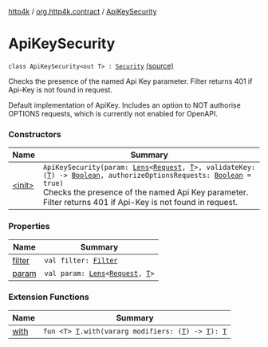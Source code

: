 [http4k](../../index.md) / [org.http4k.contract](../index.md) / [ApiKeySecurity](./index.md)

# ApiKeySecurity

`class ApiKeySecurity<out T> : `[`Security`](../-security/index.md) [(source)](https://github.com/http4k/http4k/blob/master/http4k-contract/src/main/kotlin/org/http4k/contract/Security.kt#L34)

Checks the presence of the named Api Key parameter. Filter returns 401 if Api-Key is not found in request.

Default implementation of ApiKey. Includes an option to NOT authorise OPTIONS requests, which is
currently not enabled for OpenAPI.

### Constructors

| Name | Summary |
|---|---|
| [&lt;init&gt;](-init-.md) | `ApiKeySecurity(param: `[`Lens`](../../org.http4k.lens/-lens/index.md)`<`[`Request`](../../org.http4k.core/-request/index.md)`, `[`T`](index.md#T)`>, validateKey: (`[`T`](index.md#T)`) -> `[`Boolean`](https://kotlinlang.org/api/latest/jvm/stdlib/kotlin/-boolean/index.html)`, authorizeOptionsRequests: `[`Boolean`](https://kotlinlang.org/api/latest/jvm/stdlib/kotlin/-boolean/index.html)` = true)`<br>Checks the presence of the named Api Key parameter. Filter returns 401 if Api-Key is not found in request. |

### Properties

| Name | Summary |
|---|---|
| [filter](filter.md) | `val filter: `[`Filter`](../../org.http4k.core/-filter/index.md) |
| [param](param.md) | `val param: `[`Lens`](../../org.http4k.lens/-lens/index.md)`<`[`Request`](../../org.http4k.core/-request/index.md)`, `[`T`](index.md#T)`>` |

### Extension Functions

| Name | Summary |
|---|---|
| [with](../../org.http4k.core/with.md) | `fun <T> `[`T`](../../org.http4k.core/with.md#T)`.with(vararg modifiers: (`[`T`](../../org.http4k.core/with.md#T)`) -> `[`T`](../../org.http4k.core/with.md#T)`): `[`T`](../../org.http4k.core/with.md#T) |
